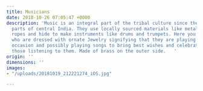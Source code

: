 ```yaml
---
title: Musicians
date: 2018-10-26 07:05:47 +0000
description: 'Music is an integral part of the tribal culture since they have inhabited
  parts of central India. They use locally sourced materials like metal, wood, Jute
  ropes and hide to make instruments like drums and trumpets. Here you see three musicians
  who are dressed with ornate Jewelry signifying that they are playing for a joyous
  occasion and possibly playing songs to bring best wishes and celebration to all
  those listening to them. Made of brass on the outer side.   '
origin: ''
dimensions: ''
images:
- "/uploads/20181019_212221274_iOS.jpg"

---
```


